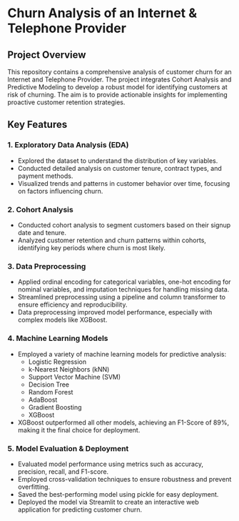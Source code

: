 # Churn Analysis of an Internet & Telephone Provider

## Project Overview
This repository contains a comprehensive analysis of customer churn for an Internet and Telephone Provider. The project integrates Cohort Analysis and Predictive Modeling to develop a robust model for identifying customers at risk of churning. The aim is to provide actionable insights for implementing proactive customer retention strategies.

## Key Features
### 1. Exploratory Data Analysis (EDA)
- Explored the dataset to understand the distribution of key variables.
- Conducted detailed analysis on customer tenure, contract types, and payment methods.
- Visualized trends and patterns in customer behavior over time, focusing on factors influencing churn.

### 2. Cohort Analysis
- Conducted cohort analysis to segment customers based on their signup date and tenure.
- Analyzed customer retention and churn patterns within cohorts, identifying key periods where churn is most likely.

### 3. Data Preprocessing
- Applied ordinal encoding for categorical variables, one-hot encoding for nominal variables, and imputation techniques for handling missing data.
- Streamlined preprocessing using a pipeline and column transformer to ensure efficiency and reproducibility.
- Data preprocessing improved model performance, especially with complex models like XGBoost.

### 4. Machine Learning Models
- Employed a variety of machine learning models for predictive analysis:
  - Logistic Regression
  - k-Nearest Neighbors (kNN)
  - Support Vector Machine (SVM)
  - Decision Tree
  - Random Forest
  - AdaBoost
  - Gradient Boosting
  - XGBoost
- XGBoost outperformed all other models, achieving an F1-Score of 89%, making it the final choice for deployment.

### 5. Model Evaluation & Deployment
- Evaluated model performance using metrics such as accuracy, precision, recall, and F1-score.
- Employed cross-validation techniques to ensure robustness and prevent overfitting.
- Saved the best-performing model using pickle for easy deployment.
- Deployed the model via Streamlit to create an interactive web application for predicting customer churn.

